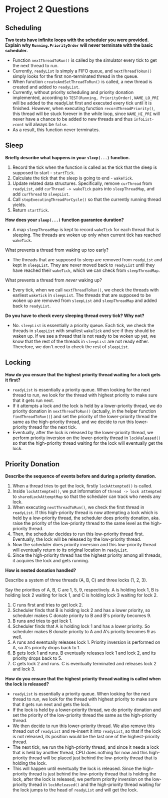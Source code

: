 # Project 2 Questions

## Scheduling

**Two tests have infinite loops with the scheduler you were provided. Explain
why `Running.PriorityOrder` will never terminate with the basic scheduler.**

- Function `nextThreadToRun()` is called by the simulator every tick to get the next thread to run.
- Currently, `readyList` is simply a FIFO queue, and `nextThreadToRun()` simply looks for the first non-terminated
thread in the queue.
- When function `createAndSetThreadToRun()` is called, a new thread is created and added to `readyList`.
- Currently, without priority scheduling and priority donation implemented, according to `TEST(Running, PriorityOrder)`,
`NAME_LO_PRI` will be added to the readyList first and executed every tick until it is finished. However, when
executing function `recordThreadPriority()`, this thread will be stuck forever in the while loop, since `NAME_HI_PRI` 
will never have a chance to be added to new threads and thus `infoList->cont` will always be `false`.
- As a result, this function never terminates.

## Sleep

**Briefly describe what happens in your `sleep(...)` function.**

1. Record the tick when the function is called as the tick that the sleep is supposed to start - `startTick`.
2. Calculate the tick that the sleep is going to end - `wakeTick`.
3. Update related data structures. Specifically, remove `curThread` from `readyList`, add `curThread -> wakeTick`
pairs into `sleepThreadMap`, and add `curThread` to `sleepList`.
4. Call `stopExecutingThreadForCycle()` so that the currently running thread yields.
5. Return `startTick`.

**How does your `sleep(...)` function guarantee duration?**

- A map `sleepThreadMap` is kept to record `wakeTick` for each thread that is sleeping. The threads are woken up
only when current tick has reached `wakeTick`.

What prevents a thread from waking up too early?
- The threads that are supposed to sleep are removed from `readyList` and kept in `sleepList`. They are never moved
back to `readyList` until they have reached their `wakeTick`, which we can check from `sleepThreadMap`.

What prevents a thread from _never_ waking up?
- Every tick, when we call `nextThreadToRun()`, we check the threads with earliest `wakeTick` in `sleepList`. The 
threads that are supposed to be woken up are removed from `sleepList` and `sleepThreadMap` and added back to 
`readyList`.

**Do you have to check every sleeping thread every tick? Why not?**

- No. `sleepList` is essentially a priority queue. Each tick, we check the threads in `sleepList` with smallest
`wakeTick` and see if they should be waken up. If we see a thread that is not ready to be woken up yet, we know that 
the rest of the threads in `sleepList` are not ready either. Therefore, we don't need to check the rest of `sleepList`.

## Locking

**How do you ensure that the highest priority thread waiting for a lock gets it
first?**

- `readyList` is essentially a priority queue. When looking for the next thread to run, we look for the thread with
highest priority to make sure that it gets run next.
- If it attempts a lock and the lock is held by a lower-priority thread, we do priority donation in `nextThreadToRun()` 
(actually, in the helper function `findThreadToRun()`) and set the priority of the lower-priority thread the same as the 
high-priority thread, and we decide to run this lower-priority thread for the next tick.
- Eventually, after the lock is released by the lower-priority thread, we perform priority inversion on the 
lower-priority thread in `lockReleased()` so that the high-priority thread waiting for the lock will eventually get the 
lock.

## Priority Donation

**Describe the sequence of events before and during a priority donation.**

1. When a thread tries to get the lock, firstly `lockAttempted()` is called.
2. Inside `lockAttempted()`, we put information of `thread -> lock attempted` to `sharedLockAttemptMap` so that the
scheduler can track who needs any lock.
3. When executing `nextThreadToRun()`, we check the first thread in `readyList`. If this high-priority thread is now
attempting a lock which is held by a low-priority thread, the scheduler does priority donation, aka. raise the priority
of the low-priority thread to the same level as the high-priority thread.
4. Then, the scheduler decides to run this low-priority thread first. Eventually, the lock will be released by the
low-priority thread.
5. Now the scheduler does priority inversion and this low-priority thread will eventually return to its original
location in `readyList`.
6. Since the high-priority thread has the highest priority among all threads, it acquires the lock and gets running.

**How is nested donation handled?**

Describe a system of three threads (A, B, C) and three locks (1, 2, 3).

Say the priorities of A, B, C are 1, 5, 9, respectively. A is holding lock 1, B is holding lock 2 waiting for lock 1,
and C is holding lock 3 waiting for lock 2.

1. C runs first and tries to get lock 2.
2. Scheduler finds that B is holding lock 2 and has a lower priority, so scheduler makes C donate priority to B and B's 
priority becomes 9.
3. B runs and tries to get lock 1.
4. Scheduler finds that A is holding lock 1 and has a lower priority. So scheduler makes B donate priority to A and A's 
priority becomes 9 as well.
5. A runs and eventually releases lock 1. Priority inversion is performed on A, so A's priority drops back to 1.
6. B gets lock 1 and runs. B eventually releases lock 1 and lock 2, and its priority drops back to 5.
7. C gets lock 2 and runs. C is eventually terminated and releases lock 2 and lock 3.

**How do you ensure that the highest priority thread waiting is called when the
lock is released?**

- `readyList` is essentially a priority queue. When looking for the next thread to run, we look for the thread with
highest priority to make sure that it gets run next and gets the lock.
- If the lock is held by a lower-priority thread, we do priority donation and set the priority of the low-priority 
thread the same as the high-priority thread.
- We then decide to run this lower-priority thread. We also remove this thread out of `readyList` and re-insert it into
`readyList`, so that if the lock is not released, its position would be the last one of the highest-priority thread.
- The next tick, we run the high-priority thread, and since it needs a lock that is held by another thread, CPU does
nothing for now and this high-priority thread will be placed just behind the low-priority thread that is holding the 
lock.
- This will happen until eventually the lock is released. Since the high-priority thread is just behind the low-priority
thread that is holding the lock, after the lock is released, we perform priority inversion on the low-priority thread 
in `lockReleased()` and the high-priority thread waiting for the lock jumps to the head of `readyList` and will get 
the lock.
